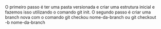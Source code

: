 O primeiro passo é ter uma pasta versionada e criar uma estrutura inicial e fazemos isso utilizando o comando git init. O segundo passo é criar uma branch  nova com o comando git checkou nome-da-branch ou git checkout -b nome-da-branch
